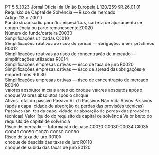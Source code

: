 PT  5.5.2023 Jornal Oficial da União Europeia L 120/259
 SR.26.01.01  
Requisito de Capital de Solvência — Risco de mercado  
Artigo 112.o Z0010  
Fundo circunscrito para fins específicos, carteira de ajustamento 
de congruência ou parte remanescente  Z0020  
Número do fundo/carteira  Z0030  
Simplificações utilizadas  C0010  
Simplificações relativas ao risco de  spread  — obrigações e em ­
préstimos  R0012  
Simplificações relativas ao risco de concentração de mercado — 
simplificações utilizadas  R0014  
Simplificações empresas cativas — risco de taxa de juro  R0020  
Simplificações empresas cativas — risco de  spread  das obrigações 
e empréstimos  R0030  
Simplificações empresas cativas — risco de concentração de 
mercado  R0040  
Valores absolutos iniciais antes do choque  Valores absolutos após o choque  Valores absolutos após o 
choque  
Ativos  Total do 
passivo  Passivo Vi ­
da  Passivos 
Não Vida  Ativos  Passivos 
(após a capa ­
cidade de 
absorção de 
perdas das 
provisões 
técnicas)  Passivos (an ­
tes da capa ­
cidade de 
absorção de 
perdas das 
provisões 
técnicas)  Valor líquido 
do requisito 
de capital de 
solvência  Valor bruto 
do requisito 
de capital de 
solvência  
Risco de mercado — Informação de base  C0020  C0030  C0034  C0035  C0040  C0050  C0070  C0060  C0080  
Risco de taxa de juro  R0100  
choque de descida das taxas de juro  R0110  
choque de subida das taxas de juro  R0120